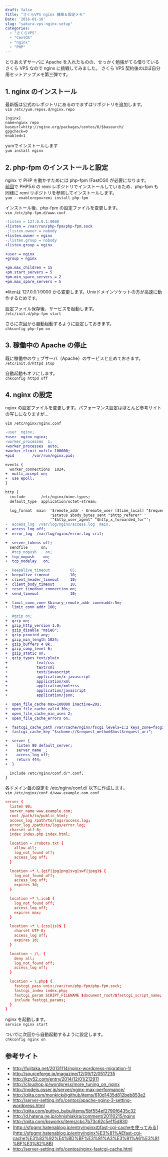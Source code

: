 ```yaml
---
draft: false
Title: "さくらVPS nginx 構築＆設定メモ"
Date: '2016-01-16'
slug: "sakura-vps-nginx-setup"
categories:
  - "さくらVPS"
  - "CentOS"
  - "nginx"
  - "PHP"
---
```


とりあえずサーバに Apache を入れたものの、せっかく勉強がてら借りているさくら VPS なので nginx に挑戦してみました。
さくら VPS 契約後のほぼ自分用セットアップメモ第三弾です。

## 1. nginx のインストール
最新版は公式のレポジトリにあるのでまずはリポジトリを追加します。  
`vim /etc/yum.repos.d/nginx.repo`  
```
[nginx]
name=nginx repo
baseurl=http://nginx.org/packages/centos/6/$basearch/
gpgcheck=0
enabled=1
```

yumでインストールします  
`yum install nginx`

## 2. php-fpm のインストールと設定

nginx で PHP を動かすためには php-fpm (FastCGI) が必要になります。  
[前回](../sakura-vps-web-db-setup/)で PHP5.6 の remi レポジトリでインストールしているため、php-fpm も同様に remi リポジトリを参照してインストールします。  
`yum --enablerepo=remi install php-fpm`

インストール後、php-fpm の設定ファイルを変更します。  
`vim /etc/php-fpm.d/www.conf`

```diff
-listen = 127.0.0.1:9000
+listen = /var/run/php-fpm/php-fpm.sock
-;listen.owner = nobody
+listen.owner = nginx
-;listen.group = nobody
+listen.group = nginx

+user = nginx
+group = nginx

+pm.max_children = 15
+pm.start_servers = 5
+pm.min_spare_servers = 2
+pm.max_spare_servers = 5
```

※litenは 127.0.0.1:9000 から変更します。Unixドメインソケットの方が高速に動作するためです。

設定ファイル保存後、サービスを起動します。  
`/etc/init.d/php-fpm start`

さらに次回から自動起動するように設定しておきます。  
`chkconfig php-fpm on`

## 3. 稼働中の Apache の停止
既に稼働中のウェブサーバ（Apache）のサービスと止めておきます。  
`/etc/init.d/httpd stop`  

自動起動もオフにします。  
`chkconfig httpd off`  

## 4. nginx の設定

nginx の設定ファイルを変更します。パフォーマンス設定はほとんど参考サイトの写しになりますが…

`vim /etc/nginx/nginx.conf`  

```diff
-user  nginx;
+user  nginx nginx;
-worker_processes  1;
+worker_processes  auto;
+worker_rlimit_nofile 100000;
+pid        /var/run/nginx.pid;

events {
  worker_connections  1024;
+  multi_accept on;
+  use epoll;
}

http {
  include       /etc/nginx/mime.types;
  default_type  application/octet-stream;

  log_format  main  '$remote_addr - $remote_user [$time_local] "$request" '
                    '$status $body_bytes_sent "$http_referer" '
                    '"$http_user_agent" "$http_x_forwarded_for"';
-  access_log  /var/log/nginx/access.log  main;
+  access_log off;
+  error_log  /var/log/nginx/error.log crit;

+  server_tokens off;
  sendfile      on;
-  #tcp_nopush    on;
+  tcp_nopush    on;
+  tcp_nodelay   on;

-  keepalive_timeout         65;
+  keepalive_timeout         10;
+  client_header_timeout     10;
+  client_body_timeout       10;
+  reset_timedout_connection on;
+  send_timeout              10;

+  limit_conn_zone $binary_remote_addr zone=addr:5m;
+  limit_conn addr 100;

-  #gzip on;
+  gzip on;
+  gzip_http_version 1.0;
+  gzip_disable "msie6";
+  gzip_proxied any;
+  gzip_min_length 1024;
+  gzip_buffers 4 8k;
+  gzip_comp_level 6;
+  gzip_static on;
+  gzip_types text/plain
+             text/css
+             text/xml
+             text/javascript
+             application/x-javascript
+             application/xml
+             application/xml+rss
+             application/javascript
+             application/json;

+  open_file_cache max=100000 inactive=20s;
+  open_file_cache_valid 30s;
+  open_file_cache_min_uses 2;
+  open_file_cache_errors on;

+  fastcgi_cache_path /var/cache/nginx/fscgi levels=1:2 keys_zone=fscgi:10m inactive=10m;
+  fastcgi_cache_key "$scheme://$request_method$host$request_uri";

+  server {
+    listen 80 default_server;
+    server_name _;
+    access_log off;
+    return 444;
+  }

  include /etc/nginx/conf.d/*.conf;
}
```

各ドメイン毎の設定を /etc/nginx/conf.d/ 以下に作成します。  
`vim /etc/nginx/conf.d/www.example.com.conf`  


```conf
server {
  listen 80;
  server_name www.example.com;
  root /path/to/public_html;
  access_log /path/to/logs/access.log;
  error_log /path/to/logs/error.log;
  charset utf-8;
  index index.php index.html;

  location = /robots.txt {
    allow all;
    log_not_found off;
    access_log off;
  }

  location ~* \.(gif|jpg|png|svg|swf|jpeg)$ {
    log_not_found off;
    access_log off;
    expires 3d;
  }

  location ~* \.ico$ {
    log_not_found off;
    access_log off;
    expires max;
  }

  location ~* \.(css|js)$ {
    charset UTF-8;
    access_log off;
    expires 1d;
  }

  location ~ /\. {
    deny all;
    log_not_found off;
    access_log off;
  }

  location ~ \.php$ {
    fastcgi_pass unix:/var/run/php-fpm/php-fpm.sock;
    fastcgi_index index.php;
    fastcgi_param SCRIPT_FILENAME $document_root/$fastcgi_script_name;
    include fastcgi_params;
  }
}
```

nginx を起動します。  
`service nginx start`

ついでに次回から自動起動するように設定します。  
`chkconfig nginx on`  


## 参考サイト

- http://fujitaka.net/20131114/nginx-wordpress-migration-1/
- http://sourceforge.jp/magazine/12/09/12/0517235
- http://kzy52.com/entry/2014/12/01/212911
- http://cloudrop.jp/wordpress/more_tuning_on_nginx
- http://nodejs.osser.jp/server/nginx-max-performance/
- http://qiita.com/monkick@github/items/610d1435d812beb853e2
- http://server-setting.info/centos/apache-nginx-3-setting-wordpress.html
- http://qiita.com/puttyo_bubu/items/5bf554ef2790f6435c32
- http://d.hatena.ne.jp/ohnishiakira/comment/20110215/nginx
- http://qiita.com/ksworks/items/cbc7b73c62c5e115d830
- [http://sfpgmr.hatenablog.jp/entry/nginxのfast-cgi-cacheを使ってみる](http://sfpgmr.hatenablog.jp/entry/nginx%E3%81%AEfast-cgi-cache%E3%82%92%E4%BD%BF%E3%81%A3%E3%81%A6%E3%81%BF%E3%82%8B)
- http://server-setting.info/centos/nginx-fastcgi-cache.html
